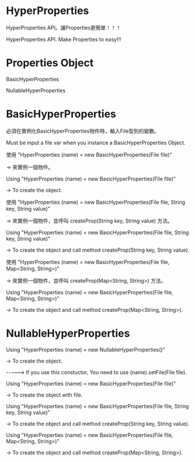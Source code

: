 # HyperProperties
HyperProperties API。讓Properties更簡單！！！

HyperProperties API. Make Properties to easy!!!

# Properties Object
BasicHyperProperties

NullableHyperProperties

# BasicHyperProperties

必須在實例化BasicHyperProperties物件時，輸入File型別的變數。

Must be input a file var when you instance a BasicHyperProperties Object.

使用 "HyperProperties (name) = new BasicHyperProperties(File file)"

-> 來實例一個物件。

Using "HyperProperties (name) = new BasicHyperProperties(File file)"

-> To create the object.

使用 "HyperProperties (name) = new BasicHyperProperties(File file, String key, String value)"

-> 來實例一個物件，並呼叫 createProp(String key, String value) 方法。

Using "HyperProperties (name) = new BasicHyperProperties(File file, String key, String value)"

-> To create the object and call method createProp(String key, String value).

使用 "HyperProperties (name) = new BasicHyperProperties(File file, Map<String, String>)"

-> 來實例一個物件，並呼叫 createProp(Map<String, String>) 方法。

Using "HyperProperties (name) = new BasicHyperProperties(File file, Map<String, String>)"

-> To create the object and call method createProp(Map<String, String>).

# NullableHyperProperties
Using "HyperProperties (name) = new NullableHyperProperties()"

-> To create the object.

-----> If you use this constuctor, You need to use (name).setFile(File file).

Using "HyperProperties (name) = new BasicHyperProperties(File file)"

-> To create the object with file.

Using "HyperProperties (name) = new BasicHyperProperties(File file, String key, String value)"

-> To create the object and call method createProp(String key, String value).

Using "HyperProperties (name) = new BasicHyperProperties(File file, Map<String, String>)"

-> To create the object and call method createProp(Map<String, String>).
